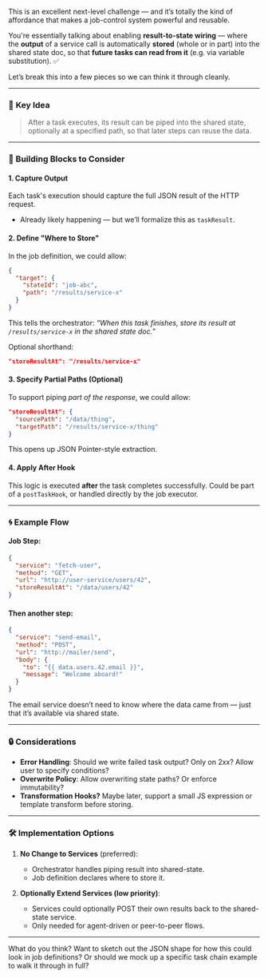 This is an excellent next-level challenge — and it’s totally the kind of affordance that makes a job-control system powerful and reusable.

You're essentially talking about enabling **result-to-state wiring** — where the **output** of a service call is automatically **stored** (whole or in part) into the shared state doc, so that **future tasks can read from it** (e.g. via variable substitution). ✅

Let’s break this into a few pieces so we can think it through cleanly.

---

### 🧠 **Key Idea**
> After a task executes, its result can be piped into the shared state, optionally at a specified path, so that later steps can reuse the data.

---

### 🧱 Building Blocks to Consider

#### 1. **Capture Output**  
Each task's execution should capture the full JSON result of the HTTP request.

- Already likely happening — but we’ll formalize this as `taskResult`.

#### 2. **Define "Where to Store"**  
In the job definition, we could allow:

```json
{
  "target": {
    "stateId": "job-abc",
    "path": "/results/service-x"
  }
}
```

This tells the orchestrator: *“When this task finishes, store its result at `/results/service-x` in the shared state doc.”*

Optional shorthand:
```json
"storeResultAt": "/results/service-x"
```

#### 3. **Specify Partial Paths (Optional)**  
To support piping *part of the response*, we could allow:

```json
"storeResultAt": {
  "sourcePath": "/data/thing",
  "targetPath": "/results/service-x/thing"
}
```

This opens up JSON Pointer-style extraction.

#### 4. **Apply After Hook**  
This logic is executed **after** the task completes successfully. Could be part of a `postTaskHook`, or handled directly by the job executor.

---

### 🌀 Example Flow

#### Job Step:
```json
{
  "service": "fetch-user",
  "method": "GET",
  "url": "http://user-service/users/42",
  "storeResultAt": "/data/users/42"
}
```

#### Then another step:
```json
{
  "service": "send-email",
  "method": "POST",
  "url": "http://mailer/send",
  "body": {
    "to": "{{ data.users.42.email }}",
    "message": "Welcome aboard!"
  }
}
```

The email service doesn’t need to know where the data came from — just that it’s available via shared state.

---

### 🔒 Considerations

- **Error Handling**: Should we write failed task output? Only on 2xx? Allow user to specify conditions?
- **Overwrite Policy**: Allow overwriting state paths? Or enforce immutability?
- **Transformation Hooks?** Maybe later, support a small JS expression or template transform before storing.

---

### 🛠 Implementation Options

1. **No Change to Services** (preferred):
   - Orchestrator handles piping result into shared-state.
   - Job definition declares where to store it.

2. **Optionally Extend Services (low priority)**:
   - Services could optionally POST their own results back to the shared-state service.
   - Only needed for agent-driven or peer-to-peer flows.

---

What do you think? Want to sketch out the JSON shape for how this could look in job definitions? Or should we mock up a specific task chain example to walk it through in full?

